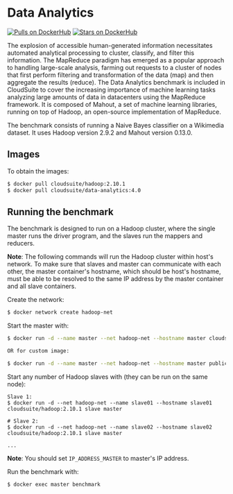 # Data Analytics #

[![Pulls on DockerHub][dhpulls]][dhrepo]
[![Stars on DockerHub][dhstars]][dhrepo]

The explosion of accessible human-generated information necessitates automated analytical processing to cluster, classify, and filter this information. The MapReduce paradigm has emerged as a popular approach to handling large-scale analysis, farming out requests to a cluster of nodes that first perform filtering and transformation of the data (map) and then aggregate the results (reduce). The Data Analytics benchmark is included in CloudSuite to cover the increasing importance of machine learning tasks analyzing large amounts of data in datacenters using the MapReduce framework. It is composed of Mahout, a set of machine learning libraries, running on top of Hadoop, an open-source implementation of MapReduce.

The benchmark consists of running a Naive Bayes classifier on a Wikimedia dataset. It uses Hadoop version 2.9.2 and Mahout version 0.13.0.

## Images ##

To obtain the images:

```bash
$ docker pull cloudsuite/hadoop:2.10.1
$ docker pull cloudsuite/data-analytics:4.0
```

## Running the benchmark ##

The benchmark is designed to run on a Hadoop cluster, where the single master runs the driver program, and the slaves run the mappers and reducers.

**Note**: The following commands will run the Hadoop cluster within host's network. To make sure that slaves and master can communicate with each other, the master container's hostname, which should be host's hostname, must be able to be resolved to the same IP address by the master container and all slave containers. 

Create the network:
```bash
$ docker network create hadoop-net
```

Start the master with:

```bash
$ docker run -d --name master --net hadoop-net --hostname master cloudsuite/data-analytics:4.0 master

OR for custom image:

$ docker run -d --name master --net hadoop-net --hostname master public.ecr.aws/cilantro/data-analytics:4.0 master
```

Start any number of Hadoop slaves with (they can be run on the same node):
```
Slave 1:
$ docker run -d --net hadoop-net --name slave01 --hostname slave01 cloudsuite/hadoop:2.10.1 slave master

# Slave 2:
$ docker run -d --net hadoop-net --name slave02 --hostname slave02 cloudsuite/hadoop:2.10.1 slave master

...
```
**Note**: You should set `IP_ADDRESS_MASTER` to master's IP address.

Run the benchmark with:

```bash
$ docker exec master benchmark
```

[dhrepo]: https://hub.docker.com/r/cloudsuite/data-analytics/ "DockerHub Page"
[dhpulls]: https://img.shields.io/docker/pulls/cloudsuite/data-analytics.svg "Go to DockerHub Page"
[dhstars]: https://img.shields.io/docker/stars/cloudsuite/data-analytics.svg "Go to DockerHub Page"
